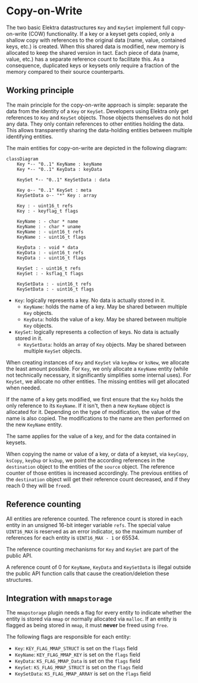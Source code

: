# Copy-on-Write

The two basic Elektra datastructures `Key` and `KeySet` implement full copy-on-write (COW) functionality.
If a key or a keyset gets copied, only a shallow copy with references to the original data (name, value, contained keys, etc.) is created.
When this shared data is modified, new memory is allocated to keep the shared version in tact.
Each piece of data (name, value, etc.) has a separate reference count to facilitate this.
As a consequence, duplicated keys or keysets only require a fraction of the memory compared to their source counterparts.

## Working principle

The main principle for the copy-on-write approach is simple: separate the data from the identity of a `Key` or `KeySet`.
Developers using Elektra only get references to `Key` and `KeySet` objects.
Those objects themselves do not hold any data.
They only contain references to other entities holding the data.
This allows transparently sharing the data-holding entities between multiple identifying entities.

The main entities for copy-on-write are depicted in the following diagram:

```mermaid
classDiagram
    Key *-- "0..1" KeyName : keyName
    Key *-- "0..1" KeyData : keyData

    KeySet *-- "0..1" KeySetData : data

    Key o-- "0..1" KeySet : meta
    KeySetData o-- "*" Key : array

    Key : - uint16_t refs
    Key : - keyflag_t flags

    KeyName : - char * name
    KeyName : - char * uname
    KeyName : - uint16_t refs
    KeyName : - uint16_t flags

    KeyData : - void * data
    KeyData : - uint16_t refs
    KeyData : - uint16_t flags

    KeySet : - uint16_t refs
    KeySet : - ksflag_t flags

    KeySetData : - uint16_t refs
    KeySetData : - uint16_t flags
```

- `Key`: logically represents a key. No data is actually stored in it.
  - `KeyName`: holds the name of a key. May be shared between multiple `Key` objects.
  - `KeyData`: holds the value of a key. May be shared between multiple `Key` objects.
- `KeySet`: logically represents a collection of keys. No data is actually stored in it.
  - `KeySetData`: holds an array of `Key` objects. May be shared between multiple `KeySet` objects.

When creating instances of `Key` and `KeySet` via `keyNew` or `ksNew`, we allocate the least amount possible.
For `Key`, we only allocate a `KeyName` entity (while not technically necessary, it significantly simplifies some internal uses).
For `KeySet`, we allocate no other entities.
The missing entities will get allocated when needed.

If the name of a key gets modified, we first ensure that the `Key` holds the only reference to its `KeyName`.
If it isn't, then a new `KeyName` object is allocated for it.
Depending on the type of modification, the value of the name is also copied.
The modifications to the name are then performed on the new `KeyName` entity.

The same applies for the value of a key, and for the data contained in keysets.

When copying the name or value of a key, or data of a keyset, via `keyCopy`, `ksCopy`, `keyDup` or `ksDup`, we point the according references in the `destination` object to the entities of the `source` object.
The reference counter of those entities is increased accordingly.
The previous entities of the `destination` object will get their reference count decreased, and if they reach 0 they will be `free`d.

## Reference counting

All entities are reference counted.
The reference count is stored in each entity in an unsigned 16-bit integer variable `refs`.
The special value `UINT16_MAX` is reserved as an error indicator, so the maximum number of references for each entity is `UINT16_MAX - 1` or 65534.

The reference counting mechanisms for `Key` and `KeySet` are part of the public API.

A reference count of 0 for `KeyName`, `KeyData` and `KeySetData` is illegal outside the public API function calls that cause the creation/deletion these structures.

## Integration with `mmapstorage`

The `mmapstorage` plugin needs a flag for every entity to indicate whether the entity is stored via `mmap` or normally allocated via `malloc`. If an entity is flagged as being stored in `mmap`, it must **never** be freed using `free`.

The following flags are responsible for each entity:

- `Key`: `KEY_FLAG_MMAP_STRUCT` is set on the `flags` field
- `KeyName`: `KEY_FLAG_MMAP_KEY` is set on the `flags` field
- `KeyData`: `KS_FLAG_MMAP_Data` is set on the `flags` field
- `KeySet`: `KS_FLAG_MMAP_STRUCT` is set on the `flags` field
- `KeySetData`: `KS_FLAG_MMAP_ARRAY` is set on the `flags` field
